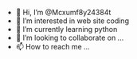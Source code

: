 - 👋 Hi, I’m @Mcxumf8y24384t
- 👀 I’m interested in web site coding
- 🌱 I’m currently learning python
- 💞️ I’m looking to collaborate on ...
- 📫 How to reach me ...

<!---
Mcxumf8y24384t/Mcxumf8y24384t is a ✨ special ✨ repository because its `README.md` (this file) appears on your GitHub profile.
You can click the Preview link to take a look at your changes.
--->
